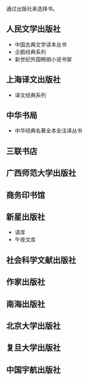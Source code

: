 通过出版社来选择书。

## 人民文学出版社

- 中国古典文学读本丛书
- 企鹅经典系列
- 新世纪外国畅销小说书架

## 上海译文出版社

- 译文经典系列

## 中华书局

- 中华经典名著全本全注译丛书

## 三联书店

## 广西师范大学出版社

## 商务印书馆

## 新星出版社

- 读库
- 午夜文库

## 社会科学文献出版社

## 作家出版社

## 南海出版社

## 北京大学出版社

## 复旦大学出版社

## 中国宇航出版社